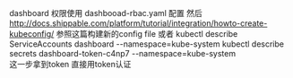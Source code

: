 dashboard 权限使用 dashbooad-rbac.yaml 配置
然后
http://docs.shippable.com/platform/tutorial/integration/howto-create-kubeconfig/ 参照这篇构建新的config file
或者
kubectl describe ServiceAccounts dashboard --namespace=kube-system
kubectl describe secrets dashboard-token-c4np7 --namespace=kube-system  
这一步拿到token 直接用token认证
